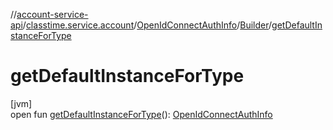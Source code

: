 //[account-service-api](../../../../index.md)/[classtime.service.account](../../index.md)/[OpenIdConnectAuthInfo](../index.md)/[Builder](index.md)/[getDefaultInstanceForType](get-default-instance-for-type.md)

# getDefaultInstanceForType

[jvm]\
open fun [getDefaultInstanceForType](get-default-instance-for-type.md)(): [OpenIdConnectAuthInfo](../index.md)
